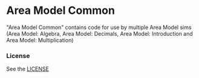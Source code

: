 Area Model Common
================

"Area Model Common" contains code for use by multiple Area Model sims (Area Model: Algebra, Area Model: Decimals, Area
Model: Introduction and Area Model: Multiplication)

### License

See the <a href="https://github.com/phetsims/area-model-common/blob/main/LICENSE" target="_blank">LICENSE</a>
